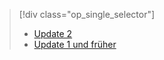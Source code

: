 > [!div class="op_single_selector"]
> * [Update 2](../articles/storsimple/storsimple-manage-volumes-u2.md)
> * [Update 1 und früher](../articles/storsimple/storsimple-manage-volumes.md)
> 
> 



<!--HONumber=Nov16_HO3-->


